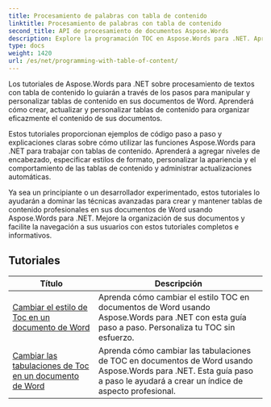 ```yaml
---
title: Procesamiento de palabras con tabla de contenido
linktitle: Procesamiento de palabras con tabla de contenido
second_title: API de procesamiento de documentos Aspose.Words
description: Explore la programación TOC en Aspose.Words para .NET. Aprenda a crear y manipular tablas de contenido en sus documentos de Word con tutoriales paso a paso y ejemplos de código C#.
type: docs
weight: 1420
url: /es/net/programming-with-table-of-content/
---
```

Los tutoriales de Aspose.Words para .NET sobre procesamiento de textos con tabla de contenido lo guiarán a través de los pasos para manipular y personalizar tablas de contenido en sus documentos de Word. Aprenderá cómo crear, actualizar y personalizar tablas de contenido para organizar eficazmente el contenido de sus documentos.

Estos tutoriales proporcionan ejemplos de código paso a paso y explicaciones claras sobre cómo utilizar las funciones Aspose.Words para .NET para trabajar con tablas de contenido. Aprenderá a agregar niveles de encabezado, especificar estilos de formato, personalizar la apariencia y el comportamiento de las tablas de contenido y administrar actualizaciones automáticas.

Ya sea un principiante o un desarrollador experimentado, estos tutoriales lo ayudarán a dominar las técnicas avanzadas para crear y mantener tablas de contenido profesionales en sus documentos de Word usando Aspose.Words para .NET. Mejore la organización de sus documentos y facilite la navegación a sus usuarios con estos tutoriales completos e informativos.

 ## Tutoriales
| Título | Descripción |
| --- | --- |
| [Cambiar el estilo de Toc en un documento de Word](./change-style-of-toc-level/) | Aprenda cómo cambiar el estilo TOC en documentos de Word usando Aspose.Words para .NET con esta guía paso a paso. Personaliza tu TOC sin esfuerzo. |
| [Cambiar las tabulaciones de Toc en un documento de Word](./change-toc-tab-stops/) | Aprenda cómo cambiar las tabulaciones de TOC en documentos de Word usando Aspose.Words para .NET. Esta guía paso a paso le ayudará a crear un índice de aspecto profesional. |